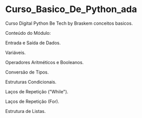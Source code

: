 # Curso_Basico_De_Python_ada

Curso Digital Python Be Tech by Braskem conceitos basicos.

Conteúdo do Módulo:

Entrada e Saída de Dados.

Variáveis.

Operadores Aritméticos e Booleanos.

Conversão de Tipos.

Estruturas Condicionais.

Laços de Repetição ("While").

Laços de Repetição (For).

Estrutura de Listas.
